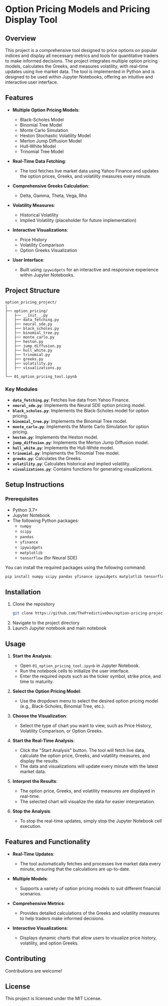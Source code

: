 # Option Pricing Models and Pricing Display Tool

## Overview

This project is a comprehensive tool designed to price options on popular indices and display all necessary metrics and tools for quantitative traders to make informed decisions. The project integrates multiple option pricing models, calculates the Greeks, and measures volatility, with real-time updates using live market data. The tool is implemented in Python and is designed to be used within Jupyter Notebooks, offering an intuitive and interactive user interface.

## Features

- **Multiple Option Pricing Models**:
  - Black-Scholes Model
  - Binomial Tree Model
  - Monte Carlo Simulation
  - Heston Stochastic Volatility Model
  - Merton Jump Diffusion Model
  - Hull-White Model
  - Trinomial Tree Model

- **Real-Time Data Fetching**: 
  - The tool fetches live market data using Yahoo Finance and updates the option prices, Greeks, and volatility measures every minute.

- **Comprehensive Greeks Calculation**:
  - Delta, Gamma, Theta, Vega, Rho

- **Volatility Measures**:
  - Historical Volatility
  - Implied Volatility (placeholder for future implementation)

- **Interactive Visualizations**:
  - Price History
  - Volatility Comparison
  - Option Greeks Visualization

- **User Interface**:
  - Built using `ipywidgets` for an interactive and responsive experience within Jupyter Notebooks.

## Project Structure

```plaintext
option_pricing_project/
│
├── option_pricing/
│   ├── __init__.py
│   ├── data_fetching.py
│   ├── neural_sde.py
│   ├── black_scholes.py
│   ├── binomial_tree.py
│   ├── monte_carlo.py
│   ├── heston.py
│   ├── jump_diffusion.py
│   ├── hull_white.py
│   ├── trinomial.py
│   ├── greeks.py
│   ├── volatility.py
│   ├── visualizations.py
│
└── 01_option_pricing_tool.ipynb
```

### Key Modules

- **`data_fetching.py`**: Fetches live data from Yahoo Finance.
- **`neural_sde.py`**: Implements the Neural SDE option pricing model.
- **`black_scholes.py`**: Implements the Black-Scholes model for option pricing.
- **`binomial_tree.py`**: Implements the Binomial Tree model.
- **`monte_carlo.py`**: Implements the Monte Carlo Simulation for option pricing.
- **`heston.py`**: Implements the Heston model.
- **`jump_diffusion.py`**: Implements the Merton Jump Diffusion model.
- **`hull_white.py`**: Implements the Hull-White model.
- **`trinomial.py`**: Implements the Trinomial Tree model.
- **`greeks.py`**: Calculates the Greeks.
- **`volatility.py`**: Calculates historical and implied volatility.
- **`visualizations.py`**: Contains functions for generating visualizations.

## Setup Instructions

### Prerequisites

- Python 3.7+
- Jupyter Notebook
- The following Python packages:
  - `numpy`
  - `scipy`
  - `pandas`
  - `yfinance`
  - `ipywidgets`
  - `matplotlib`
  - `tensorflow` (for Neural SDE)
  
You can install the required packages using the following command:

```bash
pip install numpy scipy pandas yfinance ipywidgets matplotlib tensorflow
```

## Installation
1. Clone the repository
   ```bash
   git clone https://github.com/ThePredictiveDev/option-pricing-project.git
   ```
2. Navigate to the project directory
3. Launch Jupyter notebook and main notebook

## Usage

1. **Start the Analysis**:
   - Open `01_option_pricing_tool.ipynb` in Jupyter Notebook.
   - Run the notebook cells to initialize the user interface.
   - Enter the required inputs such as the ticker symbol, strike price, and time to maturity.

2. **Select the Option Pricing Model**:
   - Use the dropdown menu to select the desired option pricing model (e.g., Black-Scholes, Binomial Tree, etc.).

3. **Choose the Visualization**:
   - Select the type of chart you want to view, such as Price History, Volatility Comparison, or Option Greeks.

4. **Start the Real-Time Analysis**:
   - Click the "Start Analysis" button. The tool will fetch live data, calculate the option price, Greeks, and volatility measures, and display the results.
   - The data and visualizations will update every minute with the latest market data.

5. **Interpret the Results**:
   - The option price, Greeks, and volatility measures are displayed in real-time.
   - The selected chart will visualize the data for easier interpretation.

6. **Stop the Analysis**:
   - To stop the real-time updates, simply stop the Jupyter Notebook cell execution.

## Features and Functionality

- **Real-Time Updates**:
  - The tool automatically fetches and processes live market data every minute, ensuring that the calculations are up-to-date.

- **Multiple Models**:
  - Supports a variety of option pricing models to suit different financial scenarios.

- **Comprehensive Metrics**:
  - Provides detailed calculations of the Greeks and volatility measures to help traders make informed decisions.

- **Interactive Visualizations**:
  - Displays dynamic charts that allow users to visualize price history, volatility, and option Greeks.


## Contributing

Contributions are welcome!

## License 

This project is licensed under the MIT License.



